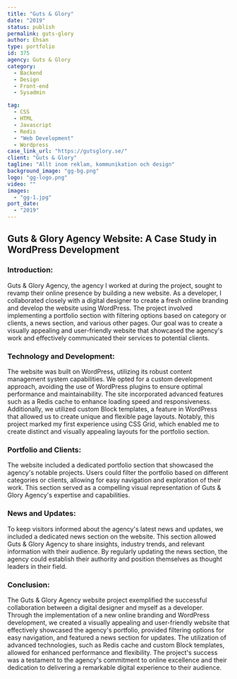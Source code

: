 ```yaml
---
title: "Guts & Glory"
date: "2019"
status: publish
permalink: guts-glory
author: Ehsan
type: portfolio
id: 375
agency: Guts & Glory
category:
  - Backend
  - Design
  - Front-end
  - Sysadmin

tag:
  - CSS
  - HTML
  - Javascript
  - Redis
  - "Web Development"
  - Wordpress
case_link_url: "https://gutsglory.se/"
client: "Guts & Glory"
tagline: "Allt inom reklam, kommunikation och design"
background_image: "gg-bg.png"
logo: "gg-logo.png"
video: ""
images:
  - "gg-1.jpg"
port_date:
  - "2019"
---
```


 <h2>Guts & Glory Agency Website: A Case Study in WordPress Development</h2>

  <h3>Introduction:</h3>
  <p>
    Guts & Glory Agency, the agency I worked at during the project, sought to revamp their online presence by building a new website. As a developer, I collaborated closely with a digital designer to create a fresh online branding and develop the website using WordPress. The project involved implementing a portfolio section with filtering options based on category or clients, a news section, and various other pages. Our goal was to create a visually appealing and user-friendly website that showcased the agency's work and effectively communicated their services to potential clients.
  </p>

<h3>Technology and Development:</h3>
  <p>
    The website was built on WordPress, utilizing its robust content management system capabilities. We opted for a custom development approach, avoiding the use of WordPress plugins to ensure optimal performance and maintainability. The site incorporated advanced features such as a Redis cache to enhance loading speed and responsiveness. Additionally, we utilized custom Block templates, a feature in WordPress that allowed us to create unique and flexible page layouts. Notably, this project marked my first experience using CSS Grid, which enabled me to create distinct and visually appealing layouts for the portfolio section.
  </p>

<h3>Portfolio and Clients:</h3>
  <p>
    The website included a dedicated portfolio section that showcased the agency's notable projects. Users could filter the portfolio based on different categories or clients, allowing for easy navigation and exploration of their work. This section served as a compelling visual representation of Guts & Glory Agency's expertise and capabilities.
  </p>

  <h3>News and Updates:</h3>
  <p>
    To keep visitors informed about the agency's latest news and updates, we included a dedicated news section on the website. This section allowed Guts & Glory Agency to share insights, industry trends, and relevant information with their audience. By regularly updating the news section, the agency could establish their authority and position themselves as thought leaders in their field.
  </p>

  <h3>Conclusion:</h3>
  <p>
    The Guts & Glory Agency website project exemplified the successful collaboration between a digital designer and myself as a developer. Through the implementation of a new online branding and WordPress development, we created a visually appealing and user-friendly website that effectively showcased the agency's portfolio, provided filtering options for easy navigation, and featured a news section for updates. The utilization of advanced technologies, such as Redis cache and custom Block templates, allowed for enhanced performance and flexibility. The project's success was a testament to the agency's commitment to online excellence and their dedication to delivering a remarkable digital experience to their audience.
  </p>
